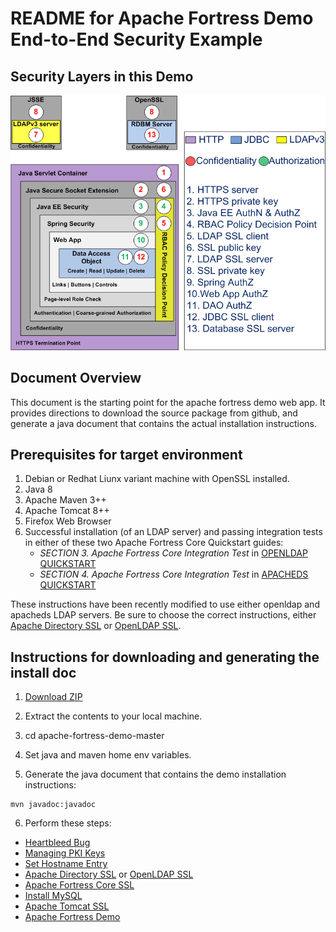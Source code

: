 # README for Apache Fortress Demo End-to-End Security Example

## Security Layers in this Demo
 ![Apache Fortress Demo Security Layers](src/main/javadoc/doc-files/Demo2-Block-Diagram.png  "Apache Fortress Demo")

## Document Overview
 This document is the starting point for the apache fortress demo web app.  It provides directions to download the source package from github, and generate a java document that contains the actual installation instructions.

## Prerequisites for target environment
1. Debian or Redhat Liunx variant machine with OpenSSL installed.
2. Java 8
3. Apache Maven 3++
4. Apache Tomcat 8++
5. Firefox Web Browser
6. Successful installation (of an LDAP server) and passing integration tests in either of these two Apache Fortress Core Quickstart guides:
    * *SECTION 3. Apache Fortress Core Integration Test* in [OPENLDAP QUICKSTART](https://github.com/apache/directory-fortress-core/blob/master/README-QUICKSTART-SLAPD.md)
    * *SECTION 4. Apache Fortress Core Integration Test* in [APACHEDS QUICKSTART](https://github.com/apache/directory-fortress-core/blob/master/README-QUICKSTART-APACHEDS.md)

 These instructions have been recently modified to use either openldap and apacheds LDAP servers.  Be sure to choose the correct instructions, either [Apache Directory SSL](target/site/apidocs/doc-files/apache-directory-ssl.html) or [OpenLDAP SSL](target/site/apidocs/doc-files/openldap-ssl.html).

## Instructions for downloading and generating the install doc

1. [Download ZIP](https://github.com/shawnmckinney/apache-fortress-demo/archive/master.zip)

2. Extract the contents to your local machine.

3. cd apache-fortress-demo-master

4. Set java and maven home env variables.

5. Generate the java document that contains the demo installation instructions:

 ````maven
 mvn javadoc:javadoc
 ````

6. Perform these steps:
 * [Heartbleed Bug](http://shawnmckinney.github.io/apache-fortress-demo/apidocs/doc-files/opensslheartbleed.html)
 * [Managing PKI Keys](http://shawnmckinney.github.io/apache-fortress-demo/apidocs/doc-files/keys.html)
 * [Set Hostname Entry](http://shawnmckinney.github.io/apache-fortress-demo/apidocs/doc-files/hosts.html)
 * [Apache Directory SSL](http://shawnmckinney.github.io/apache-fortress-demo/apidocs/doc-files/apache-directory-ssl.html) or [OpenLDAP SSL](http://shawnmckinney.github.io/apache-fortress-demo/apidocs/doc-files/openldap-ssl.html)
 * [Apache Fortress Core SSL](http://shawnmckinney.github.io/apache-fortress-demo/apidocs/doc-files/apache-fortress-core-ssl.html)
 * [Install MySQL](http://shawnmckinney.github.io/apache-fortress-demo/apidocs/doc-files/mysql.html)
 * [Apache Tomcat SSL](http://shawnmckinney.github.io/apache-fortress-demo/apidocs/doc-files/apache-tomcat-ssl.html)
 * [Apache Fortress Demo](http://shawnmckinney.github.io/apache-fortress-demo/apidocs/doc-files/apache-fortress-demo.html)